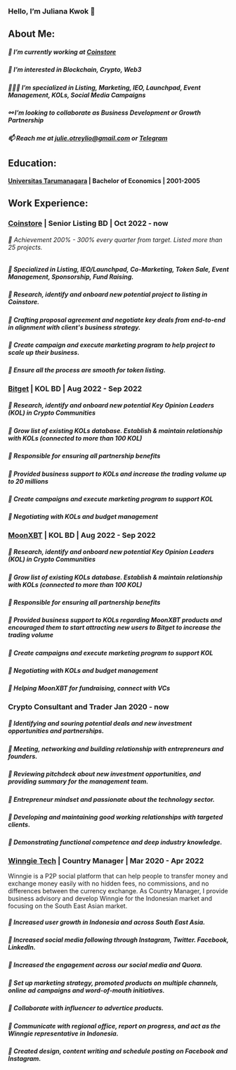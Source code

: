### Hello, I’m Juliana Kwok 👋

## About Me:
##### 💼 I’m currently working at [Coinstore](https://www.coinstore.com)
##### 👀 I’m interested in Blockchain, Crypto, Web3
##### 👩🏻‍💻 I’m specialized in Listing, Marketing, IEO, Launchpad, Event Management, KOLs, Social Media Campaigns
##### ⚯ I’m looking to collaborate as Business Development or Growth Partnership
##### 📫 Reach me at julie.otreylio@gmail.com or [Telegram](https://t.me/otreylio)

## Education:
#### [Universitas Tarumanagara](https://untar.ac.id/) | Bachelor of Economics | 2001-2005

## Work Experience:
### [Coinstore](https://www.coinstore.com) | Senior Listing BD | Oct 2022 - now
###### 📌 Achievement 200% - 300% every quarter from target. Listed more than 25 projects.
##### 📌 Specialized in Listing, IEO/Launchpad, Co-Marketing, Token Sale, Event Management, Sponsorship, Fund Raising.
##### 📌 Research, identify and onboard new potential project to listing in Coinstore.
##### 📌 Crafting proposal agreement and negotiate key deals from end-to-end in alignment with client's business strategy.
##### 📌 Create campaign and execute marketing program to help project to scale up their business.
##### 📌 Ensure all the process are smooth for token listing.

### [Bitget](https://www.bitget.com) | KOL BD | Aug 2022 - Sep 2022
##### 📌 Research, identify and onboard new potential Key Opinion Leaders (KOL) in Crypto Communities
##### 📌 Grow list of existing KOLs database. Establish & maintain relationship with KOLs (connected to more than 100 KOL)
##### 📌 Responsible for ensuring all partnership benefits
##### 📌 Provided business support to KOLs and increase the trading volume up to 20 millions
##### 📌 Create campaigns and execute marketing program to support KOL
##### 📌 Negotiating with KOLs and budget management

### [MoonXBT](https://www.moonxbt.com) | KOL BD | Aug 2022 - Sep 2022
##### 📌 Research, identify and onboard new potential Key Opinion Leaders (KOL) in Crypto Communities
##### 📌 Grow list of existing KOLs database. Establish & maintain relationship with KOLs (connected to more than 100 KOL)
##### 📌 Responsible for ensuring all partnership benefits
##### 📌 Provided business support to KOLs regarding MoonXBT products and encouraged them to start attracting new users to Bitget to increase the trading volume
##### 📌 Create campaigns and execute marketing program to support KOL
##### 📌 Negotiating with KOLs and budget management
##### 📌 Helping MoonXBT for fundraising, connect with VCs

### Crypto Consultant and Trader Jan 2020 - now
##### 📌 Identifying and souring potential deals and new investment opportunities and partnerships.
##### 📌 Meeting, networking and building relationship with entrepreneurs and founders.
##### 📌 Reviewing pitchdeck about new investment opportunities, and providing summary for the management team.
##### 📌 Entrepreneur mindset and passionate about the technology sector.
##### 📌 Developing and maintaining good working relationships with targeted clients.
##### 📌 Demonstrating functional competence and deep industry knowledge.

### [Winngie Tech](https://www.winngie.com) | Country Manager | Mar 2020 - Apr 2022
Winngie is a P2P social platform that can help people to transfer money and exchange money easily with no hidden fees,
no commissions, and no differences between the currency exchange. As Country Manager, I provide business advisory
and develop Winngie for the Indonesian market and focusing on the South East Asian market.

##### 📌 Increased user growth in Indonesia and across South East Asia.
##### 📌 Increased social media following through Instagram, Twitter. Facebook, LinkedIn.
##### 📌 Increased the engagement across our social media and Quora.
##### 📌 Set up marketing strategy, promoted products on multiple channels, online ad campaigns and word-of-mouth initiatives.
##### 📌 Collaborate with influencer to advertice products.
##### 📌 Communicate with regional office, report on progress, and act as the Winngie representative in Indonesia.
##### 📌 Created design, content writing and schedule posting on Facebook and Instagram.





<!---
JulianaKwok/JulianaKwok is a ✨ special ✨ repository because its `README.md` (this file) appears on your GitHub profile.
You can click the Preview link to take a look at your changes.
--->
